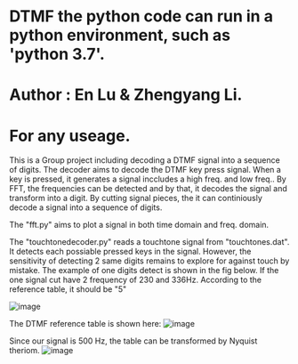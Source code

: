 # DTMF the python code can run in a python environment, such as 'python 3.7'.
# Author : En Lu & Zhengyang Li.
# For any useage.
This is a Group project including decoding a DTMF signal into a sequence of digits.
The decoder aims to decode the DTMF key press signal. When a key is pressed, it generates a signal inccludes a high freq. and low freq.. By FFT, the frequencies can be detected and by that, it decodes the signal and transform into a digit. By cutting signal pieces, the it can continiously decode a signal into a sequence of digits.

The "fft.py" aims to plot a signal in both time domain and freq. domain.

The "touchtonedecoder.py" reads a touchtone signal from "touchtones.dat". It detects each possiable pressed keys in the signal. However, the sensitivity of detecting 2 same digits remains to explore for against touch by mistake. The example of one digits detect is shown in the fig below. If the one signal cut have 2 frequency of 230 and 336Hz. According to the reference table, it should be "5"

![image](https://user-images.githubusercontent.com/56938146/155968261-4ce82711-67b1-4b96-8c58-a74e12de3b30.png)

The DTMF reference table is shown here:
![image](https://user-images.githubusercontent.com/56938146/155968640-5c9ec760-696b-4bc9-a8e6-f375bf12c56b.png)

Since our signal is 500 Hz, the table can be transformed by Nyquist theriom.
![image](https://user-images.githubusercontent.com/56938146/155968770-176d3c6e-dc8c-4597-9cb1-7af8dad4c01d.png)




